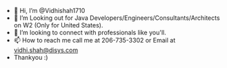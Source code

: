 - 👋 Hi, I’m @Vidhishah1710
- 👀 I’m Looking out for Java Developers/Engineers/Consultants/Architects on W2 (Only for United States).
- 💞️ I’m looking to connect with professionals like you'll. 
- 📫 How to reach me call me at 206-735-3302 or Email at vidhi.shah@disys.com
- Thankyou :)

<!---
Vidhishah1710/Vidhishah1710 is a ✨ special ✨ repository because its `README.md` (this file) appears on your GitHub profile.
You can click the Preview link to take a look at your changes.
--->
